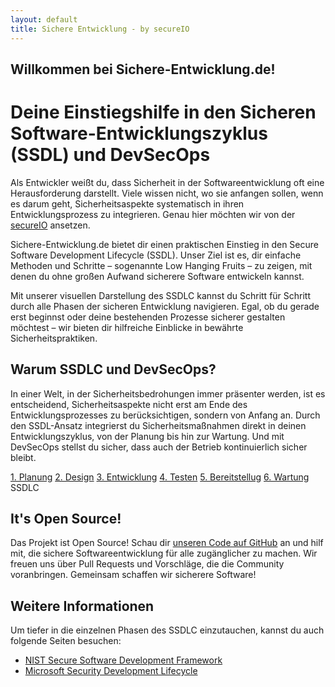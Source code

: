 ```yaml
---
layout: default
title: Sichere Entwicklung - by secureIO
---
```


## Willkommen bei Sichere-Entwicklung.de!

# Deine Einstiegshilfe in den Sicheren Software-Entwicklungszyklus (SSDL) und DevSecOps

Als Entwickler weißt du, dass Sicherheit in der Softwareentwicklung oft eine Herausforderung darstellt. Viele wissen nicht, wo sie anfangen sollen, wenn es darum geht, Sicherheitsaspekte systematisch in ihren Entwicklungsprozess zu integrieren. Genau hier möchten wir von der [secureIO](https://secure-io.de/) ansetzen.

Sichere-Entwicklung.de bietet dir einen praktischen Einstieg in den Secure Software Development Lifecycle (SSDL). Unser Ziel ist es, dir einfache Methoden und Schritte – sogenannte Low Hanging Fruits – zu zeigen, mit denen du ohne großen Aufwand sicherere Software entwickeln kannst.

Mit unserer visuellen Darstellung des SSDLC kannst du Schritt für Schritt durch alle Phasen der sicheren Entwicklung navigieren. Egal, ob du gerade erst beginnst oder deine bestehenden Prozesse sicherer gestalten möchtest – wir bieten dir hilfreiche Einblicke in bewährte Sicherheitspraktiken.

## Warum SSDLC und DevSecOps?

In einer Welt, in der Sicherheitsbedrohungen immer präsenter werden, ist es entscheidend, Sicherheitsaspekte nicht erst am Ende des Entwicklungsprozesses zu berücksichtigen, sondern von Anfang an. Durch den SSDL-Ansatz integrierst du Sicherheitsmaßnahmen direkt in deinen Entwicklungszyklus, von der Planung bis hin zur Wartung. Und mit DevSecOps stellst du sicher, dass auch der Betrieb kontinuierlich sicher bleibt.

<div class="circle">
  <a href="/pages/1. planung/" class="segment planung"><span>1. Planung</span></a>
  <a href="/pages/2. design/" class="segment analyse"><span>2. Design</span></a>
  <a href="/pages/3. entwicklung/" class="segment design"><span>3. Entwicklung</span></a>
  <a href="/pages/4. testen" class="segment entwicklung"><span>4. Testen</span></a>
  <a href="/pages/5. bereitstellung" class="segment testen"><span>5. Bereitstellug</span></a>
  <a href="/pages/6. wartung" class="segment wartung"><span>6. Wartung</span></a>
  <div class="circle-text">SSDLC</div>
</div>

## It's Open Source!
Das Projekt ist Open Source! Schau dir [unseren Code auf GitHub](https://github.com/secureIO-GmbH/sichere-entwicklung/) an und hilf mit, die sichere Softwareentwicklung für alle zugänglicher zu machen. Wir freuen uns über Pull Requests und Vorschläge, die die Community voranbringen. Gemeinsam schaffen wir sicherere Software!

## Weitere Informationen

Um tiefer in die einzelnen Phasen des SSDLC einzutauchen, kannst du auch folgende Seiten besuchen:

- [NIST Secure Software Development Framework](https://csrc.nist.gov/publications/detail/sp/800-218/final)
- [Microsoft Security Development Lifecycle](https://www.microsoft.com/en-us/securityengineering/sdl)
